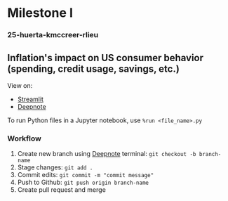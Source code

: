 # Milestone I
### 25-huerta-kmccreer-rlieu

## Inflation's impact on US consumer behavior (spending, credit usage, savings, etc.)  


View on: 
- [Streamlit](https://rlieu002-milestonei-index-4fbixl.streamlitapp.com/)
- [Deepnote](https://deepnote.com/workspace/milestonei-1718-e97dd873-3dfa-452c-ad11-2e190d190593/project/Team-Project-d4e15c74-6173-42e1-9532-632717f41fb2/%2FmilestoneI%2Finflation-intro.ipynb)

To run Python files in a Jupyter notebook, use `%run <file_name>.py`

### Workflow

1. Create new branch using [Deepnote](https://deepnote.com/workspace/milestonei-1718-e97dd873-3dfa-452c-ad11-2e190d190593/project/Untitled-project-d4e15c74-6173-42e1-9532-632717f41fb2) terminal: `git checkout -b branch-name`
2. Stage changes: `git add .`
3. Commit edits: `git commit -m "commit message"`
4. Push to Github: `git push origin branch-name`
5. Create pull request and merge